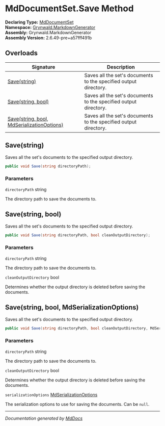 ﻿<!--  
  <auto-generated>   
    The contents of this file were generated by a tool.  
    Changes to this file may be list if the file is regenerated  
  </auto-generated>   
-->

# MdDocumentSet.Save Method

**Declaring Type:** [MdDocumentSet](../index.md)  
**Namespace:** [Grynwald.MarkdownGenerator](../../index.md)  
**Assembly:** Grynwald.MarkdownGenerator  
**Assembly Version:** 2.6.49\-pre+a57fff491b

## Overloads

| Signature                                                                             | Description                                                      |
| ------------------------------------------------------------------------------------- | ---------------------------------------------------------------- |
| [Save(string)](#savestring)                                                           | Saves all the set's documents to the specified output directory. |
| [Save(string, bool)](#savestring-bool)                                                | Saves all the set's documents to the specified output directory. |
| [Save(string, bool, MdSerializationOptions)](#savestring-bool-mdserializationoptions) | Saves all the set's documents to the specified output directory. |

## Save(string)

Saves all the set's documents to the specified output directory.

```csharp
public void Save(string directoryPath);
```

### Parameters

`directoryPath`  string

The directory path to save the documents to.

## Save(string, bool)

Saves all the set's documents to the specified output directory.

```csharp
public void Save(string directoryPath, bool cleanOutputDirectory);
```

### Parameters

`directoryPath`  string

The directory path to save the documents to.

`cleanOutputDirectory`  bool

Determines whether the output directory is deleted before saving the documents.

## Save(string, bool, MdSerializationOptions)

Saves all the set's documents to the specified output directory.

```csharp
public void Save(string directoryPath, bool cleanOutputDirectory, MdSerializationOptions serializationOptions);
```

### Parameters

`directoryPath`  string

The directory path to save the documents to.

`cleanOutputDirectory`  bool

Determines whether the output directory is deleted before saving the documents.

`serializationOptions`  [MdSerializationOptions](../../MdSerializationOptions/index.md)

The serialization options to use for saving the documents. Can be `null`.

___

*Documentation generated by [MdDocs](https://github.com/ap0llo/mddocs)*

